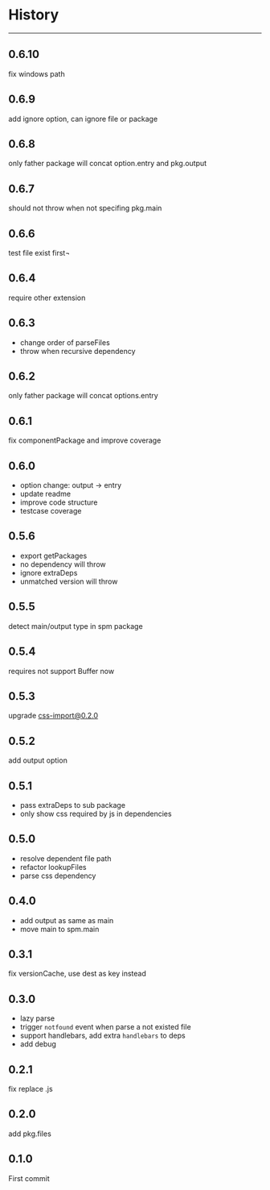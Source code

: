# History

---

## 0.6.10

fix windows path

## 0.6.9

add ignore option, can ignore file or package

## 0.6.8

only father package will concat option.entry and pkg.output

## 0.6.7

should not throw when not specifing pkg.main

## 0.6.6

test file exist first¬

## 0.6.4

require other extension

## 0.6.3

- change order of parseFiles
- throw when recursive dependency

## 0.6.2

only father package will concat options.entry

## 0.6.1

fix componentPackage and improve coverage

## 0.6.0

- option change: output -> entry
- update readme
- improve code structure
- testcase coverage

## 0.5.6

- export getPackages
- no dependency will throw
- ignore extraDeps
- unmatched version will throw

## 0.5.5

detect main/output type in spm package

## 0.5.4

requires not support Buffer now

## 0.5.3

upgrade css-import@0.2.0

## 0.5.2

add output option

## 0.5.1

- pass extraDeps to sub package
- only show css required by js in dependencies

## 0.5.0

- resolve dependent file path
- refactor lookupFiles
- parse css dependency

## 0.4.0

- add output as same as main
- move main to spm.main

## 0.3.1

fix versionCache, use dest as key instead

## 0.3.0

- lazy parse
- trigger `notfound` event when parse a not existed file
- support handlebars, add extra `handlebars` to deps
- add debug

## 0.2.1

fix replace .js

## 0.2.0

add pkg.files

## 0.1.0

First commit
